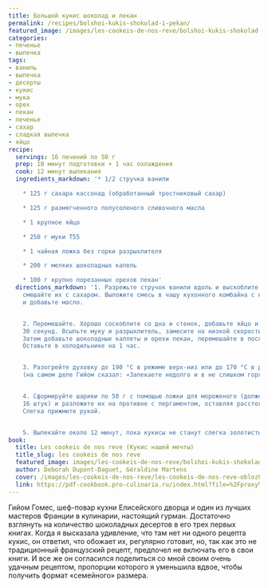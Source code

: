 ```yaml
---
title: Большой кукис шоколад и пекан
permalink: /recipes/bolshoi-kukis-shokolad-i-pekan/
featured_image: /images/les-cookeis-de-nos-reve/bolshoi-kukis-shokolad-i-pekan.jpeg
categories:
- печенье
- выпечка
tags:
- ваниль
- выпечка
- десерты
- кукис
- мука
- орех
- пекан
- печенье
- сахар
- сладкая выпечка
- яйцо
recipe:
  servings: 16 печений по 50 г
  prep: 10 минут подготовки + 1 час охлаждения
  cook: 12 минут выпекания
  ingredients_markdown: '* 1/2 стручка ванили

    * 125 г сахара кассонад (обработанный тростниковый сахар)

    * 125 г размягченного полусоленого сливочного масла

    * 1 крупное яйцо

    * 250 г муки T55

    * 1 чайная ложка без горки разрыхлителя

    * 200 г мелких шоколадных капель

    * 100 г крупно порезанных орехов пекан'
  directions_markdown: '1. Разрежьте стручок ванили вдоль и выскоблите семена, затем
    смешайте их с сахаром. Выложите смесь в чашу кухонного комбайна с насадкой-лопаткой
    и добавьте масло.


    2. Перемешайте. Хорошо соскоблите со дна и стенок, добавьте яйцо и перемешивайте
    30 секунд. Всыпьте муку и разрыхлитель, замесите на низкой скорости до объединения.
    Затем добавьте шоколадные каллеты и орехи пекан, перемешайте в последний раз.
    Оставьте в холодильнике на 1 час.


    3. Разогрейте духовку до 190 °C в режиме верх-низ или до 170 °C в режиме конвекции
    (на самом деле Гийом сказал: «Запекаете недолго и в не слишком горячей духовке»).


    4. Сформируйте шарики по 50 г с помощью ложки для мороженого (должно получиться
    16 штук) и разложите их на противне с пергаментом, оставляя расстояние между ними.
    Слегка прижмите рукой.


    5. Выпекайте около 12 минут, пока кукисы не станут слегка золотистыми, но не пересушенными.'
book:
  title: Les cookeis de nos reve (Кукис нашей мечты)
  title_slug: les cookeis de nos reve
  featured_image: images/les-cookeis-de-nos-reve/bolshoi-kukis-shokolad-i-pekan.jpeg
  author: Deborah Dupont-Daguet, Géraldine Martens
  cover: /images/les-cookeis-de-nos-reve/les-cookeis-de-nos-reve-oblozhka.jpeg
  link: https://pdf-cookbook.pro-culinaria.ru/index.html?file=%2Fproxy%2Finbooks%2Fles-cookeis-de-nos-reve.pdf
---
```


Гийом Гомес, шеф-повар кухни Елисейского дворца и один из лучших мастеров Франции в кулинарии, настоящий гурман. Достаточно взглянуть на количество шоколадных десертов в его трех первых книгах. Когда я высказала удивление, что там нет ни одного рецепта кукис, он ответил, что обожает их, регулярно готовит, но, так как это не традиционный французский рецепт, предпочел не включать его в свои книги. И все же он согласился поделиться со мной своим очень удачным рецептом, пропорции которого я уменьшила вдвое, чтобы получить формат «семейного» размера.
